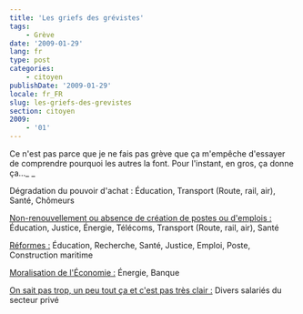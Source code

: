 ```yaml
---
title: 'Les griefs des grévistes'
tags:
    - Grève
date: '2009-01-29'
lang: fr
type: post
categories:
    - citoyen
publishDate: '2009-01-29'
locale: fr_FR
slug: les-griefs-des-grevistes
section: citoyen
2009:
    - '01'
---
```


Ce n'est pas parce que je ne fais pas grève que ça m'empêche d'essayer de comprendre pourquoi les autres la font. Pour l'instant, en gros, ça donne ça…_
_

<span style="text-decoration: underline"><!--more-->

Dégradation du pouvoir d'achat&nbsp;:</span> Éducation, Transport (Route, rail, air), Santé, Chômeurs

<span style="text-decoration: underline">Non-renouvellement ou absence de création de postes ou d'emplois&nbsp;: </span>Éducation, Justice, Énergie, Télécoms, Transport (Route, rail, air), Santé

<span style="text-decoration: underline">Réformes&nbsp;:</span> Éducation, Recherche, Santé, Justice, Emploi, Poste, Construction maritime

<span style="text-decoration: underline">Moralisation de l'Économie&nbsp;:</span> Énergie, Banque

<span style="text-decoration: underline">On sait pas trop, un peu tout ça et c'est pas très clair&nbsp;:</span> Divers salariés du secteur privé